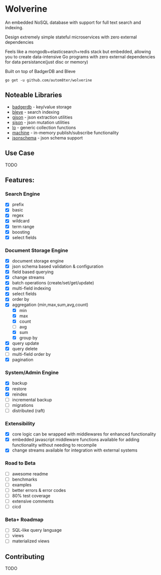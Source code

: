 # Wolverine

An embedded NoSQL database with support for full text search and indexing.

Design extremely simple stateful microservices with zero external dependencies

Feels like a mongodb+elasticsearch+redis stack but embedded, allowing you to create data-intensive Go programs with zero
external dependencies for data persistance(just disc or memory)

Built on top of BadgerDB and Bleve

    go get -u github.com/autom8ter/wolverine

## Noteable Libraries

- [badgerdb](github.com/dgraph-io/badger/v3) - key/value storage
- [bleve](github.com/blevesearch/bleve) - search indexing
- [gjson](github.com/tidwall/gjson) - json extraction utilities
- [sjson](github.com/tidwall/sjson) - json mutation utilities
- [lo](github.com/samber/lo) - generic collection functions
- [machine](github.com/autom8ter/machine/v4) - in-memory publish/subscribe functionality
- [jsonschema]() - json schema support

## Use Case

TODO

## Features:

### Search Engine

- [x] prefix
- [x] basic
- [x] regex
- [x] wildcard
- [x] term range
- [x] boosting
- [x] select fields

### Document Storage Engine

- [x] document storage engine
- [x] json schema based validation & configuration
- [x] field based querying
- [x] change streams
- [x] batch operations (create/set/get/update)
- [x] multi-field indexing
- [x] select fields
- [x] order by
- [x] aggregation (min,max,sum,avg,count)
    - [x] min
    - [x] max
    - [x] count
    - [ ] avg
    - [x] sum
    - [x] group by
- [x] query update
- [x] query delete
- [ ] multi-field order by
- [x] pagination

### System/Admin Engine

- [x] backup
- [x] restore
- [x] reindex
- [ ] incremental backup
- [ ] migrations
- [ ] distributed (raft)

### Extensibility

- [x] core logic can be wrapped with middlewares for enhanced functionality
- [x] embedded javascript middleware functions available for adding functionality without needing to recompile
- [x] change streams available for integration with external systems

### Road to Beta

- [ ] awesome readme
- [ ] benchmarks
- [ ] examples
- [ ] better errors & error codes
- [ ] 80% test coverage
- [ ] extensive comments
- [ ] cicd

### Beta+ Roadmap

- [ ] SQL-like query language
- [ ] views
- [ ] materialized views

## Contributing

TODO